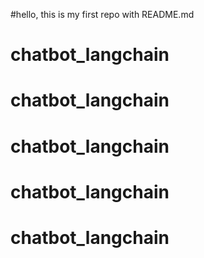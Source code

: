 #hello, this is my first repo with README.md
# chatbot_langchain
# chatbot_langchain
# chatbot_langchain
# chatbot_langchain
# chatbot_langchain
